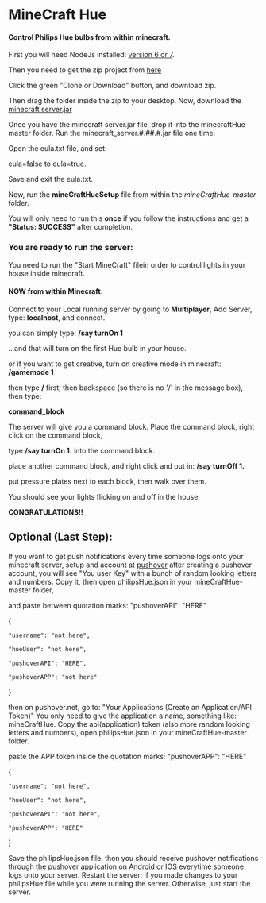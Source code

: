
# MineCraft Hue

#### Control Philips Hue bulbs from within minecraft.

First you will need NodeJs installed: [version 6 or 7](https://nodejs.org/en/).

Then you need to get the zip project from [here](https://github.com/audstanley/minecraftHue)

Click the green "Clone or Download" button, and download zip.

Then drag the folder inside the zip to your desktop.
Now, download the [minecraft server.jar](https://minecraft.net/en-us/download/server)

Once you have the minecraft server.jar file, drop it into the minecraftHue-master folder.
Run the minecraft_server.#.##.#.jar file one time.

Open the eula.txt file, and set:

eula=false to eula=true.

Save and exit the eula.txt.

Now, run the **mineCraftHueSetup** file from within the *mineCraftHue-master* folder. 

You will only need to run this **once** if you follow the instructions and get a **"Status: SUCCESS"** after completion.

### You are ready to run the server:

You need to run the "Start MineCraft" filein order to control lights in your house inside minecraft.

#### NOW from within Minecraft:

Connect to your Local running server by going to **Multiplayer**, Add Server, type: **localhost**, and connect.

you can simply type:
**/say turnOn 1**

...and that will turn on the first Hue bulb in your house.

or if you want to get creative, turn on creative mode in minecraft: **/gamemode 1**

then type **/** first, then backspace (so there is no '/' in the message box), then type: 

**command_block**

The server will give you a command block.  Place the command block, right click on the command block,

type **/say turnOn 1.** into the command block.

place another command block, and right click and put in: **/say turnOff 1.**

put pressure plates next to each block, then walk over them.

You should see your lights flicking on and off in the house.

**CONGRATULATIONS!!**

## Optional (Last Step):

If you want to get push notifications every time someone logs onto your minecraft server,
setup and account at [pushover](https://pushover.net/)
after creating a pushover account, you will see "You user Key" with a bunch of random looking letters and numbers.
Copy it, then open philipsHue.json in your mineCraftHue-master folder, 

and paste between quotation marks: "pushoverAPI": "HERE"


{

    "username": "not here",

    "hueUser": "not here",

    "pushoverAPI": "HERE",

    "pushoverAPP": "not here"

}


then on pushover.net, go to: "Your Applications (Create an Application/API Token)"
You only need to give the application a name, something like: mineCraftHue.
Copy the api(application) token (also more random looking letters and numbers), 
open philipsHue.json in your mineCraftHue-master folder.

paste the APP token inside the quotation marks: "pushoverAPP": "HERE"


{

    "username": "not here",

    "hueUser": "not here",

    "pushoverAPI": "not here",

    "pushoverAPP": "HERE"

}


Save the philipsHue.json file, then you should receive pushover notifications through the pushover application
on Android or IOS everytime someone logs onto your server.  Restart the server: if you made changes to your philipsHue
file while you were running the server. Otherwise, just start the server.